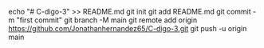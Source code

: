 echo "# C-digo-3" >> README.md
git init
git add README.md
git commit -m "first commit"
git branch -M main
git remote add origin https://github.com/Jonathanhernandez65/C-digo-3.git
git push -u origin main
